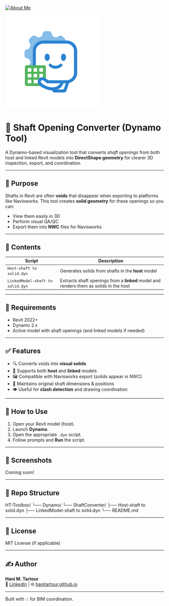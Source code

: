 [![About Me](https://img.shields.io/badge/About-Hani%20Tartour-orange?style=for-the-badge&logo=readthedocs)](https://hanitartour.github.io/about.html)


<p align="left">
  <img src="resources/BIMBuddy Logo-2d.png" width="300" alt="BIMBuddy Logo">


# 🚧 Shaft Opening Converter (Dynamo Tool)

A Dynamo-based visualization tool that converts *shaft openings* from both host and linked Revit models into **DirectShape geometry** for clearer 3D inspection, export, and coordination.

---

## 🧠 Purpose

Shafts in Revit are often **voids** that disappear when exporting to platforms like Navisworks. This tool creates **solid geometry** for these openings so you can:

- View them easily in 3D
- Perform visual QA/QC
- Export them into **NWC** files for Navisworks

---

## 📂 Contents

| Script                                | Description                                  |
|---------------------------------------|----------------------------------------------|
| `Host-shaft to solid.dyn`             | Generates solids from shafts in the **host** model |
| `LinkedModel-shaft to solid.dyn`      | Extracts shaft openings from a **linked** model and renders them as solids in the host |

---

## 🧰 Requirements

- Revit 2022+
- Dynamo 2.x
- Active model with shaft openings (and linked models if needed)

---

## ✅ Features

- 🔍 Converts voids into **visual solids**
- 🔗 Supports both **host** and **linked** models
- 🖼️ Compatible with Navisworks export (solids appear in NWC)
- 📐 Maintains original shaft dimensions & positions
- 👁️ Useful for **clash detection** and drawing coordination

---

## 🚀 How to Use

1. Open your Revit model (host).
2. Launch **Dynamo**.
3. Open the appropriate `.dyn` script.
4. Follow prompts and **Run** the script.

---

## 📸 Screenshots

Coming soon!

---

## 📁 Repo Structure
HT-Toolbox/
└── Dynamo/
└── ShaftConverter/
├── Host-shaft to solid.dyn
├── LinkedModel-shaft to solid.dyn
└── README.md


---

## 📃 License

MIT License (if applicable)

---

## ✍️ Author

**Hani M. Tartour**  
🔗 [LinkedIn](https://www.linkedin.com/in/hanimtartour) | 🌐 [hanitartour.github.io](https://hanitartour.github.io)

---

Built with 💡 for BIM coordination.

